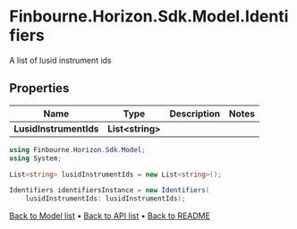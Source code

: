 # Finbourne.Horizon.Sdk.Model.Identifiers
A list of lusid instrument ids

## Properties

Name | Type | Description | Notes
------------ | ------------- | ------------- | -------------
**LusidInstrumentIds** | **List&lt;string&gt;** |  | 

```csharp
using Finbourne.Horizon.Sdk.Model;
using System;

List<string> lusidInstrumentIds = new List<string>();

Identifiers identifiersInstance = new Identifiers(
    lusidInstrumentIds: lusidInstrumentIds);
```

[Back to Model list](../README.md#documentation-for-models) &#8226; [Back to API list](../README.md#documentation-for-api-endpoints) &#8226; [Back to README](../README.md)

